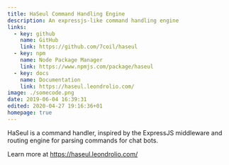 ```yaml
---
title: HaSeul Command Handling Engine
description: An expressjs-like command handling engine
links:
  - key: github
    name: GitHub
    link: https://github.com/7coil/haseul
  - key: npm
    name: Node Package Manager
    link: https://www.npmjs.com/package/haseul
  - key: docs
    name: Documentation
    link: https://haseul.leondrolio.com/
image: ./somecode.png
date: 2019-06-04 16:39:31
edited: 2020-04-27 19:16:36+01
homepage: true
---
```


HaSeul is a command handler, inspired by the ExpressJS middleware and routing engine for parsing commands for chat bots.

Learn more at https://haseul.leondrolio.com/
